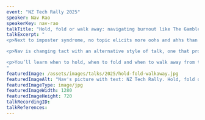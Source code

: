 ```yaml
---
event: "NZ Tech Rally 2025"
speaker: Nav Rao
speakerKey: nav-rao
talkTitle: "Hold, fold or walk away: navigating burnout like The Gambler"
talkExcerpt: "  
<p>Next to imposter syndrome, no topic elicits more oohs and ahhs than burnout. However, much of the advice on navigating burnout is generalised to the point of being vacuous.</p>

<p>Nav is changing tact with an alternative style of talk, one that proclaims advice in the style of the Kenny Rogers classic, The Gambler.</p>

<p>You’ll learn when to hold, when to fold and when to walk away from the moments that can burn you.</p>
"
featuredImage: /assets/images/talks/2025/hold-fold-walkaway.jpg
featuredImageAlt: "Nav's picture with text: NZ Tech Rally. Hold, fold or walk away. Navigating  burnout like The Gambler. A talk by Nav Rao, Product Engineer"
featuredImageType: image/jpg
featuredImageWidth: 1280
featuredImageHeight: 720
talkRecordingID:
talkReferences:
---
```

